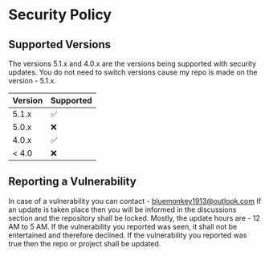 # Security Policy

## Supported Versions

The versions 5.1.x and 4.0.x are the versions being supported with security updates.
You do not need to switch versions cause my repo is made on the version - 5.1.x.

| Version | Supported          |
| ------- | ------------------ |
| 5.1.x   | :white_check_mark: |
| 5.0.x   | :x:                |
| 4.0.x   | :white_check_mark: |
| < 4.0   | :x:                |

## Reporting a Vulnerability

In case of a vulnerability you can contact - bluemonkey1913@outlook.com
If an update is taken place then you will be informed in the discussions section and the repository shall be locked.
Mostly, the update hours are - 12 AM to 5 AM.
If the vulnerability you reported was seen, it shall not be entertained and therefore declined.
If the vulnerability you reported was true then the repo or project shall be updated.

